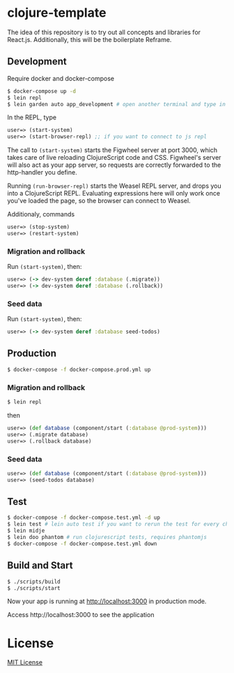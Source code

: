 # clojure-template
The idea of this repository is to try out all concepts and libraries for React.js.
Additionally, this will be the boilerplate Reframe.

## Development
Require docker and docker-compose

```bash
$ docker-compose up -d
$ lein repl
$ lein garden auto app_development # open another terminal and type in
```

In the REPL, type

```clojure
user=> (start-system)
user=> (start-browser-repl) ;; if you want to connect to js repl
```

The call to `(start-system)` starts the Figwheel server at port 3000, which takes care of
live reloading ClojureScript code and CSS. Figwheel's server will also act as
your app server, so requests are correctly forwarded to the http-handler you
define.

Running `(run-browser-repl)` starts the Weasel REPL server, and drops you into a
ClojureScript REPL. Evaluating expressions here will only work once you've
loaded the page, so the browser can connect to Weasel.

Additionaly, commands

```clojure
user=> (stop-system)
user=> (restart-system)
```

### Migration and rollback

Run `(start-system)`, then:

```clojure
user=> (-> dev-system deref :database (.migrate))
user=> (-> dev-system deref :database (.rollback))
```

### Seed data
Run `(start-system)`, then:

```clojure
user=> (-> dev-system deref :database seed-todos)
```

## Production
```bash
$ docker-compose -f docker-compose.prod.yml up
```

### Migration and rollback
```bash
$ lein repl
```

then

```clojure
user=> (def database (component/start (:database @prod-system)))
user=> (.migrate database)
user=> (.rollback database)
```

### Seed data
```clojure
user=> (def database (component/start (:database @prod-system)))
user=> (seed-todos database)
```

## Test

```bash
$ docker-compose -f docker-compose.test.yml -d up
$ lein test # lein auto test if you want to rerun the test for every change
$ lein midje
$ lein doo phantom # run clojurescript tests, requires phantomjs
$ docker-compose -f docker-compose.test.yml down
```

## Build and Start

```bash
$ ./scripts/build
$ ./scripts/start
```

Now your app is running at
[http://localhost:3000](http://localhost:3000) in production mode.

Access http://localhost:3000 to see the application

# License

[MIT License](http://en.wikipedia.org/wiki/MIT_License)
